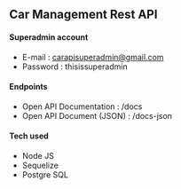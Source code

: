 ## Car Management Rest API

#### Superadmin account
- E-mail    : carapisuperadmin@gmail.com
- Password  : thisissuperadmin


#### Endpoints
- Open API Documentation    : /docs
- Open API Document (JSON)  : /docs-json

#### Tech used
- Node JS
- Sequelize
- Postgre SQL
